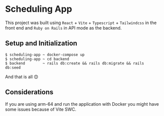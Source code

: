 # Scheduling App

This project was built using `React` + `Vite` + `Typescript` + `Tailwindcss` in the front end and `Ruby on Rails` in API mode as the backend.

## Setup and Initialization

```
$ scheduling-app ~ docker-compose up
$ scheduling-app ~ cd backend
$ backend        ~ rails db:create && rails db:migrate && rails db:seed
```

And that is all 😊

## Considerations

If you are using arm-64 and run the application with Docker you might have some issues because of Vite SWC.
